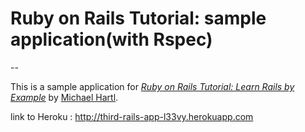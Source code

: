 # Ruby on Rails Tutorial: sample application(with Rspec)

--

This is a sample application for
[*Ruby on Rails Tutorial: Learn Rails by Example*](http://railstutorial.org/)
by [Michael Hartl](http://michaelhartl.com/).

link to Heroku :
http://third-rails-app-l33vy.herokuapp.com

